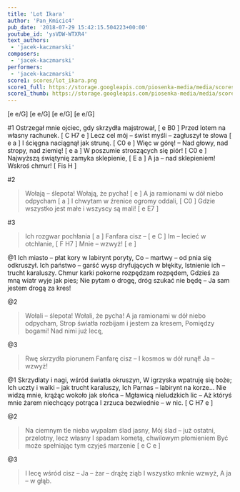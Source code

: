 ```yaml
---
title: 'Lot Ikara'
author: 'Pan_Kmicic4'
pub_date: '2018-07-29 15:42:15.504223+00:00'
youtube_id: 'ysVDW-WTXR4'
text_authors:
 - 'jacek-kaczmarski'
composers:
 - 'jacek-kaczmarski'
performers:
 - 'jacek-kaczmarski'
score1: scores/lot_ikara.png
score1_full: https://storage.googleapis.com/piosenka-media/media/scores/lot_ikara.png
score1_thumb: https://storage.googleapis.com/piosenka-media/media/scores/lot_ikara.png.180x0_q85_upscale.png
---
```


[e e/G]
[e e/G]
[e e/G]
[e e/G]

#1
Ostrzegał mnie ojciec, gdy skrzydła majstrował, [ e B0 ]
Przed lotem na własny rachunek. [ C H7 e ]
Lecz cel mój – świst myśli – zagłuszył te słowa [ e a ]
I ścięgna naciągnął jak strunę. [ C0 e ]
Więc w górę! – Nad głowy, nad stropy, nad ziemię! [ e a ]
W poszumie stroszących się piór! [ C0 e ]
Najwyższą świątynię zamyka sklepienie, [ E a ]
A ja – nad sklepieniem! Wskroś chmur! [ Fis H ]

#2
>Wołają – ślepota! Wołają, że pycha! [ e ]
>A ja ramionami w dół niebo odpycham [ a ]
>I chwytam w źrenice ogromy oddali, [ C0 ]
>Gdzie wszystko jest małe i wszyscy są mali! [ e E7 ]

#3
>Ich rozgwar pochłania [ a ]
>Fanfara cisz – [ e C ]
>Im – lecieć w otchłanie, [ F H7 ]
>Mnie – wzwyż! [ e ]

@1
Ich miasto – płat kory w labirynt poryty,
Co – martwy – od pnia się odkruszył.
Ich państwo – garść wysp dryfujących w błękity,
Istnienie ich – trucht karaluszy.
Chmur karki pokorne rozpędzam rozpędem,
Gdzieś za mną wiatr wyje jak pies;
Nie pytam o drogę, dróg szukać nie będę –
Ja sam jestem drogą za kres!

@2
>Wołali – ślepota! Wołali, że pycha!
>A ja ramionami w dół niebo odpycham,
>Strop światła rozbijam i jestem za kresem,
>Pomiędzy bogami! Nad nimi już lecę,

@3
>Rwę skrzydła piorunem
>Fanfarę cisz –
>I kosmos w dół runął!
>Ja – wzwyż!

@1
Skrzydlaty i nagi, wśród światła okruszyn,
W igrzyska wpatruję się boże;
Ich uczty i walki – jak trucht karaluszy,
Ich Parnas – labirynt na korze…
Nie widzą mnie, krążąc wokoło jak słońca
– Mgławicą nieludzkich lic –
Aż któryś mnie żarem niechcący potrąca
I zrzuca bezwiednie – w nic. [ C H7 e ]

@2
>Na ciemnym tle nieba wypalam ślad jasny,
>Mój ślad – już ostatni, przelotny, lecz własny
>I spadam kometą, chwilowym płomieniem
>Być może spełniając tym czyjeś marzenie [ e C e ]

@3
>I lecę wśród cisz –
>Ja – żar – drążę ziąb
>I wszystko mknie wzwyż,
>A ja – w głąb.